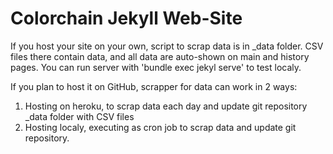 # Colorchain Jekyll Web-Site

If you host your site on your own, script to scrap data is in _data folder.
CSV files there contain data, and all data are auto-shown on main and history pages.
You can run server with 'bundle exec jekyl serve' to test localy.

If you plan to host it on GitHub, scrapper for data can work in 2 ways:

1. Hosting on heroku, to scrap data each day and update git repository _data folder with CSV files
2. Hosting localy, executing as cron job to scrap data and update git repository.


